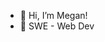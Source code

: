 - 👋 Hi, I’m Megan!
- 👀 SWE - Web Dev
<!--- 💞️ I’m looking to collaborate on anythingggg, mainly those related to my interest fields>


<!---
meganbender/meganbender is a ✨ special ✨ repository because its `README.md` (this file) appears on your GitHub profile.
You can click the Preview link to take a look at your changes.
--->

